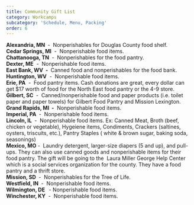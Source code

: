 ```yaml
---
title: Community Gift List
category: Workcamps
subcategory: 'Schedule, Menu, Packing'
order: 6
---
```


**Alexandria, MN&nbsp;**&nbsp;-&nbsp; Nonperishables for Douglas County food shelf.<br>**Cedar Springs, MI**&nbsp; -&nbsp; Nonperishable food items.<br>**Chattanooga, TN&nbsp;**&nbsp;-&nbsp; Nonperishables for the food pantry.<br>**Dexter, ME**&nbsp; -&nbsp; Nonperishable food items.<br>**East Bank, WV&nbsp; -&nbsp;**&nbsp;Canned food and nonperishables for the food bank.<br>**Huntington, WV**&nbsp; - &nbsp;Nonperishable food items.<br>**Erie, PA**&nbsp; -&nbsp; Food pantry items. Cash donations are great, every dollar can get $17 worth of food for the North East food pantry or the 4-9 store.&nbsp;<br>**Gilbert, SC&nbsp;**&nbsp;-&nbsp; Canned/nonperishable food and paper products (i.e. toilet paper and paper towels) for Gilbert Food Pantry and Mission Lexington.<br>**Grand Rapids, MI&nbsp; -** &nbsp;Nonperishable food items.<br>**Imperial, PA&nbsp;**&nbsp;-&nbsp; Nonperishable food items.<br>**Lincoln, IL&nbsp;**&nbsp;-&nbsp; Nonperishable food items. Ex: Canned Meat, Broth (beef, chicken or vegetable), Hygeiene items, Condiments, Crackers (saltines, oysters, triscuits, etc.), Pantry Staples ( white & brown sugar, baking soda, seasonings)<br>**Mexico, MO**&nbsp;-&nbsp; Laundry detergent, larger-size diapers (5 and up), and pull-ups. They can also use canned goods and nonperishable items for their food pantry. The gift will be going to the &nbsp;Laura Miller George Help Center which is a social services organization for the county. They have a food pantry and a thrift store.&nbsp;<br>**Mission, SD&nbsp;**&nbsp;-&nbsp; Nonperishables for the Tree of Life.<br>**Westfield, IN&nbsp;**&nbsp;-&nbsp; Nonperishable food items.<br>**Wilmington, DE &nbsp;**&nbsp;- Nonperishable food items.<br>**Winchester, KY**&nbsp; -&nbsp; Nonperishable food items.<br>&nbsp;

